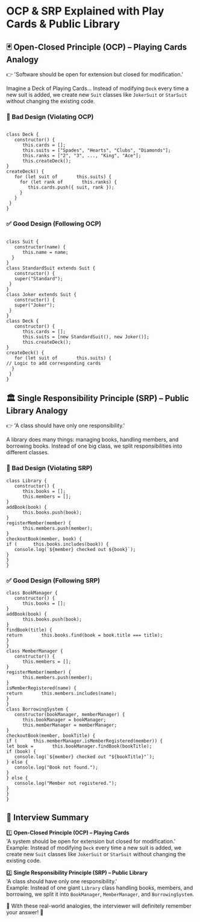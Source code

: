 # OCP & SRP Explained with Play Cards & Public Library

## 🃏 Open-Closed Principle (OCP) – Playing Cards Analogy

👉 'Software should be open for extension but closed for modification.'

Imagine a Deck of Playing Cards... Instead of modifying `Deck` every time a new suit is added, we create new `Suit` classes like `JokerSuit` or `StarSuit` without changing the existing code.

### 🚫 Bad Design (Violating OCP)
```

class Deck {  
   constructor() {  
      this.cards = [];  
      this.suits = ["Spades", "Hearts", "Clubs", "Diamonds"];  
      this.ranks = ["2", "3", ..., "King", "Ace"];  
      this.createDeck();  
}  
createDeck() {  
   for (let suit of       this.suits) {  
     for (let rank of       this.ranks) {  
        this.cards.push({ suit, rank });  
     }  
   }  
 }  
}  
```
### ✅ Good Design (Following OCP)
```

class Suit {  
   constructor(name) {  
      this.name = name;  
  }  
}  
class StandardSuit extends Suit {  
   constructor() {  
   super("Standard");  
 }  
}  
class Joker extends Suit {  
   constructor() {  
   super("Joker");  
 }  
}  
class Deck {  
   constructor() {  
      this.cards = [];  
      this.suits = [new StandardSuit(), new Joker()];  
      this.createDeck();  
}  
createDeck() {  
   for (let suit of       this.suits) {  
// Logic to add corresponding cards  
  }  
 }  
}  
```
## 🏛️ Single Responsibility Principle (SRP) – Public Library Analogy

👉 'A class should have only one responsibility.'

A library does many things: managing books, handling members, and borrowing books. Instead of one big class, we split responsibilities into different classes.

### 🚫 Bad Design (Violating SRP)
```
class Library {  
   constructor() {  
      this.books = [];  
      this.members = [];  
}  
addBook(book) {  
      this.books.push(book);  
}  
registerMember(member) {  
      this.members.push(member);  
}  
checkoutBook(member, book) {  
if (      this.books.includes(book)) {  
   console.log(`${member} checked out ${book}`);  
}  
}  
} 
```
### ✅ Good Design (Following SRP)
```
class BookManager {  
   constructor() {  
      this.books = [];  
}  
addBook(book) {  
      this.books.push(book);  
}  
findBook(title) {  
return       this.books.find(book = book.title === title);  
}  
}  
class MemberManager {  
   constructor() {  
      this.members = [];  
}  
registerMember(member) {  
      this.members.push(member);  
}  
isMemberRegistered(name) {  
return       this.members.includes(name);  
}  
}  
class BorrowingSystem {  
   constructor(bookManager, memberManager) {  
      this.bookManager = bookManager;  
      this.memberManager = memberManager;  
}  
checkoutBook(member, bookTitle) {  
if (      this.memberManager.isMemberRegistered(member)) {  
let book =       this.bookManager.findBook(bookTitle);  
if (book) {  
   console.log(`${member} checked out "${bookTitle}"`);  
} else {  
   console.log("Book not found.");  
}  
} else {  
   console.log("Member not registered.");  
}  
}  
}  
```
## 🔑 Interview Summary

1️⃣ **Open-Closed Principle (OCP) – Playing Cards**  
 'A system should be open for extension but closed for modification.'  
 Example: Instead of modifying `Deck` every time a new suit is added, we create new `Suit` classes like `JokerSuit` or `StarSuit` without changing the existing code.  

2️⃣ **Single Responsibility Principle (SRP) – Public Library**  
 'A class should have only one responsibility.'  
 Example: Instead of one giant `Library` class handling books, members, and borrowing, we split it into `BookManager`, `MemberManager`, and `BorrowingSystem`.  

🚀 With these real-world analogies, the interviewer will definitely remember your answer! 🎯
